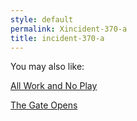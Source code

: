 ```yaml
---
style: default
permalink: Xincident-370-a
title: incident-370-a
---
```

You may also like:

[All Work and No Play](http://scp-wiki.net/all-work-and-no-play)

[The Gate Opens](http://scp-wiki.net/the-gate-opens)
